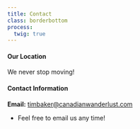 ```yaml
---
title: Contact
class: borderbottom
process:
  twig: true
---
```


#### Our Location
We never stop moving!

#### Contact Information
**Email:**  		 		timbaker@canadianwanderlust.com <br />


* Feel free to email us any time!
